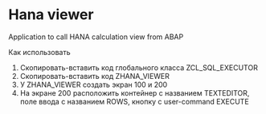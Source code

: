 # Hana viewer
 Application to call HANA calculation view from ABAP
 
 Как использовать

1. Скопировать-вставить код глобального класса ZCL_SQL_EXECUTOR
2. Скопировать-вставить код ZHANA_VIEWER
3. У ZHANA_VIEWER создать экран 100 и 200
4. На экране 200 расположить контейнер с названием TEXTEDITOR, поле ввода с названием ROWS, кнопку с user-command EXECUTE
